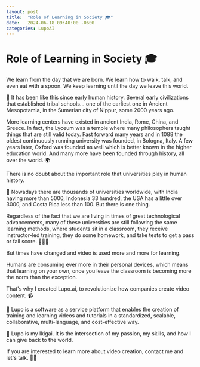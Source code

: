```yaml
---
layout: post
title:  "Role of Learning in Society 🎓"
date:   2024-06-18 09:40:00 -0600
categories: LupoAI
---
```

# Role of Learning in Society 🎓

We learn from the day that we are born. We learn how to walk, talk, and even eat with a spoon. We keep learning until the day we leave this world.

📖 It has been like this since early human history. Several early civilizations that established tribal schools... one of the earliest one in Ancient Mesopotamia, in the Sumerian city of Nippur, some 2000 years ago.

More learning centers have existed in ancient India, Rome, China, and Greece. In fact, the Lyceum was a temple where many philosophers taught things that are still valid today. Fast forward many years and in 1088 the oldest continuously running university was founded, in Bologna, Italy. A few years later, Oxford was founded as well which is better known in the higher education world. And many more have been founded through history, all over the world. 🌍

There is no doubt about the important role that universities play in human history.

🌟 Nowadays there are thousands of universities worldwide, with India having more than 5000, Indonesia 33 hundred, the USA has a little over 3000, and Costa Rica less than 100. But there is one thing.

Regardless of the fact that we are living in times of great technological advancements, many of these universities are still following the same learning methods, where students sit in a classroom, they receive instructor-led training, they do some homework, and take tests to get a pass or fail score. 👨🏻‍🏫

But times have changed and video is used more and more for learning.

Humans are consuming ever more in their personal devices, which means that learning on your own, once you leave the classroom is becoming more the norm than the exception.

That's why I created Lupo.ai, to revolutionize how companies create video content. 📹

🎯 Lupo is a software as a service platform that enables the creation of training and learning videos and tutorials in a standardized, scalable, collaborative, multi-language, and cost-effective way.

🎯 Lupo is my Ikigai. It is the intersection of my passion, my skills, and how I can give back to the world.

If you are interested to learn more about video creation, contact me and let's talk. 👌🏻